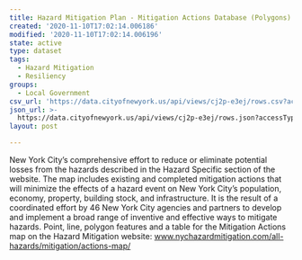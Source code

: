 ```yaml
---
title: Hazard Mitigation Plan - Mitigation Actions Database (Polygons)
created: '2020-11-10T17:02:14.006186'
modified: '2020-11-10T17:02:14.006196'
state: active
type: dataset
tags:
  - Hazard Mitigation
  - Resiliency
groups:
  - Local Government
csv_url: 'https://data.cityofnewyork.us/api/views/cj2p-e3ej/rows.csv?accessType=DOWNLOAD'
json_url: >-
  https://data.cityofnewyork.us/api/views/cj2p-e3ej/rows.json?accessType=DOWNLOAD
layout: post

---
```

New York City’s comprehensive effort to reduce or eliminate potential losses from the hazards described in the Hazard Specific section of the website. The map includes existing and completed mitigation actions that will minimize the effects of a hazard event on New York City’s population, economy, property, building stock, and infrastructure. It is the result of a coordinated effort by 46 New York City agencies and partners to develop and implement a broad range of inventive and effective ways to mitigate hazards. Point, line, polygon features and a table for the Mitigation Actions map on the Hazard Mitigation website: www.nychazardmitigation.com/all-hazards/mitigation/actions-map/
